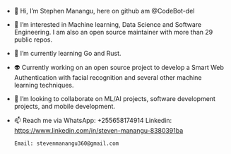 - 👋 Hi, I’m Stephen Manangu, here on github am @CodeBot-del
- 👀 I’m interested in Machine learning, Data Science and Software Engineering. I am also 
     an open source maintainer with more than 29 public repos. 
- 🌱 I’m currently learning Go and Rust.
- 👽 Currently working on an open source project to develop a Smart Web Authentication with facial recognition and several other machine learning techniques.
- 💞️ I’m looking to collaborate on ML/AI projects, software development projects, and mobile development.

- 📫 Reach me via 
      WhatsApp: +255658174914
      Linkedin: https://www.linkedin.com/in/steven-manangu-8380391ba

      Email: stevenmanangu360@gmail.com

<!---
CodeBot-del/CodeBot-del is a ✨ special ✨ repository because its `README.md` (this file) appears on your GitHub profile.
You can click the Preview link to take a look at your changes.
--->

